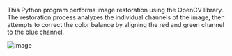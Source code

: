 This Python program performs image restoration using the OpenCV library. 
The restoration process analyzes the individual channels of the image, then attempts to correct the color balance by aligning the red and green channel to the blue channel.

![image](https://github.com/OGskrrt/Photo-Alignment/assets/135557803/2de6924e-2041-4c25-9446-85f09f8c516c)
